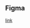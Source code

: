 ## Figma
[link](https://www.figma.com/proto/ws8DgYSw73OUV7hAc41IZk/Untitled?node-id=0-1&t=84aJde3KwqSd5eW9-1)
